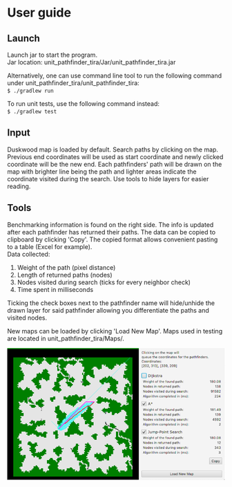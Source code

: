 # User guide

## Launch
Launch jar to start the program.  
Jar location: unit_pathfinder_tira/Jar/unit_pathfinder_tira.jar  
  
Alternatively, one can use command line tool to run the following command under unit_pathfinder_tira/unit_pathfinder_tira:  
`$ ./gradlew run`
  
To run unit tests, use the following command instead:  
`$ ./gradlew test`

## Input
Duskwood map is loaded by default. Search paths by clicking on the map. Previous end coordinates will be used as start coordinate and newly clicked coordinate will be the new end. Each pathfinders' path will be drawn on the map with brighter line being the path and lighter areas indicate the coordinate visited during the search. Use tools to hide layers for easier reading.

## Tools
Benchmarking information is found on the right side. The info is updated after each pathfinder has returned their paths. The data can be copied to clipboard by clicking 'Copy'. The copied format allows convenient pasting to a table (Excel for example).  
Data collected:  
1. Weight of the path (pixel distance)
1. Length of returned paths (nodes)
1. Nodes visited during search (ticks for every neighbor check)
1. Time spent in milliseconds
  
Ticking the check boxes next to the pathfinder name will hide/unhide the drawn layer for said pathfinder allowing you differentiate the paths and visited nodes.
  
New maps can be loaded by clicking 'Load New Map'. Maps used in testing are located in unit_pathfinder_tira/Maps/.  
  
![Image of program in running](https://github.com/jompero/unit_pathfinder_tira/blob/master/Documentation/Resources/program.png)
